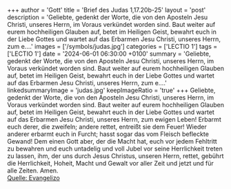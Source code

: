 +++
author = 'Gott'
title = 'Brief des Judas 1,17.20b-25'
layout = 'post'
description = 'Geliebte, gedenkt der Worte, die von den Aposteln Jesu Christi, unseres Herrn, im Voraus verkündet worden sind. Baut weiter auf eurem hochheiligen Glauben auf, betet im Heiligen Geist, bewahrt euch in der Liebe Gottes und wartet auf das Erbarmen Jesu Christi, unseres Herrn, zum e....'
images = ['/symbols/judas.jpg']
categories = ['LECTIO 1']
tags = ['LECTIO 1']
date = '2024-06-01 06:30:00 +0100'
summary = 'Geliebte, gedenkt der Worte, die von den Aposteln Jesu Christi, unseres Herrn, im Voraus verkündet worden sind. Baut weiter auf eurem hochheiligen Glauben auf, betet im Heiligen Geist, bewahrt euch in der Liebe Gottes und wartet auf das Erbarmen Jesu Christi, unseres Herrn, zum e....'
linkedsummaryImage = 'judas.jpg'
keepImageRatio = 'true'
+++
Geliebte, gedenkt der Worte, die von den Aposteln Jesu Christi, unseres Herrn, im Voraus verkündet worden sind.
Baut weiter auf eurem hochheiligen Glauben auf, betet im Heiligen Geist,
bewahrt euch in der Liebe Gottes und wartet auf das Erbarmen Jesu Christi, unseres Herrn, zum ewigen Leben!
Erbarmt euch derer, die zweifeln;
andere rettet, entreißt sie dem Feuer! Wieder anderer erbarmt euch in Furcht; hasst sogar das vom Fleisch befleckte Gewand!
Dem einen Gott aber, der die Macht hat, euch vor jedem Fehltritt zu bewahren und euch untadelig und voll Jubel vor seine Herrlichkeit treten zu lassen,
ihm, der uns durch Jesus Christus, unseren Herrn, rettet, gebührt die Herrlichkeit, Hoheit, Macht und Gewalt vor aller Zeit und jetzt und für alle Zeiten.<!--more--> Amen.<br> [Quelle: Evangelizo](https://evangeliumtagfuertag.org/DE/gospel)